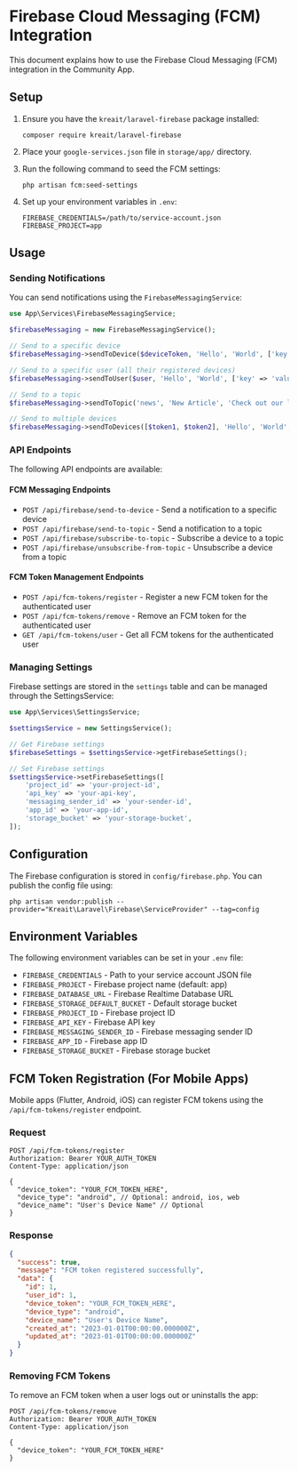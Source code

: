 # Firebase Cloud Messaging (FCM) Integration

This document explains how to use the Firebase Cloud Messaging (FCM) integration in the Community App.

## Setup

1. Ensure you have the `kreait/laravel-firebase` package installed:
   ```
   composer require kreait/laravel-firebase
   ```

2. Place your `google-services.json` file in `storage/app/` directory.

3. Run the following command to seed the FCM settings:
   ```
   php artisan fcm:seed-settings
   ```

4. Set up your environment variables in `.env`:
   ```
   FIREBASE_CREDENTIALS=/path/to/service-account.json
   FIREBASE_PROJECT=app
   ```

## Usage

### Sending Notifications

You can send notifications using the `FirebaseMessagingService`:

```php
use App\Services\FirebaseMessagingService;

$firebaseMessaging = new FirebaseMessagingService();

// Send to a specific device
$firebaseMessaging->sendToDevice($deviceToken, 'Hello', 'World', ['key' => 'value']);

// Send to a specific user (all their registered devices)
$firebaseMessaging->sendToUser($user, 'Hello', 'World', ['key' => 'value']);

// Send to a topic
$firebaseMessaging->sendToTopic('news', 'New Article', 'Check out our latest article', ['url' => 'https://example.com']);

// Send to multiple devices
$firebaseMessaging->sendToDevices([$token1, $token2], 'Hello', 'World', ['key' => 'value']);
```

### API Endpoints

The following API endpoints are available:

#### FCM Messaging Endpoints
- `POST /api/firebase/send-to-device` - Send a notification to a specific device
- `POST /api/firebase/send-to-topic` - Send a notification to a topic
- `POST /api/firebase/subscribe-to-topic` - Subscribe a device to a topic
- `POST /api/firebase/unsubscribe-from-topic` - Unsubscribe a device from a topic

#### FCM Token Management Endpoints
- `POST /api/fcm-tokens/register` - Register a new FCM token for the authenticated user
- `POST /api/fcm-tokens/remove` - Remove an FCM token for the authenticated user
- `GET /api/fcm-tokens/user` - Get all FCM tokens for the authenticated user

### Managing Settings

Firebase settings are stored in the `settings` table and can be managed through the SettingsService:

```php
use App\Services\SettingsService;

$settingsService = new SettingsService();

// Get Firebase settings
$firebaseSettings = $settingsService->getFirebaseSettings();

// Set Firebase settings
$settingsService->setFirebaseSettings([
    'project_id' => 'your-project-id',
    'api_key' => 'your-api-key',
    'messaging_sender_id' => 'your-sender-id',
    'app_id' => 'your-app-id',
    'storage_bucket' => 'your-storage-bucket',
]);
```

## Configuration

The Firebase configuration is stored in `config/firebase.php`. You can publish the config file using:

```
php artisan vendor:publish --provider="Kreait\Laravel\Firebase\ServiceProvider" --tag=config
```

## Environment Variables

The following environment variables can be set in your `.env` file:

- `FIREBASE_CREDENTIALS` - Path to your service account JSON file
- `FIREBASE_PROJECT` - Firebase project name (default: app)
- `FIREBASE_DATABASE_URL` - Firebase Realtime Database URL
- `FIREBASE_STORAGE_DEFAULT_BUCKET` - Default storage bucket
- `FIREBASE_PROJECT_ID` - Firebase project ID
- `FIREBASE_API_KEY` - Firebase API key
- `FIREBASE_MESSAGING_SENDER_ID` - Firebase messaging sender ID
- `FIREBASE_APP_ID` - Firebase app ID
- `FIREBASE_STORAGE_BUCKET` - Firebase storage bucket

## FCM Token Registration (For Mobile Apps)

Mobile apps (Flutter, Android, iOS) can register FCM tokens using the `/api/fcm-tokens/register` endpoint.

### Request
```
POST /api/fcm-tokens/register
Authorization: Bearer YOUR_AUTH_TOKEN
Content-Type: application/json

{
  "device_token": "YOUR_FCM_TOKEN_HERE",
  "device_type": "android", // Optional: android, ios, web
  "device_name": "User's Device Name" // Optional
}
```

### Response
```json
{
  "success": true,
  "message": "FCM token registered successfully",
  "data": {
    "id": 1,
    "user_id": 1,
    "device_token": "YOUR_FCM_TOKEN_HERE",
    "device_type": "android",
    "device_name": "User's Device Name",
    "created_at": "2023-01-01T00:00:00.000000Z",
    "updated_at": "2023-01-01T00:00:00.000000Z"
  }
}
```

### Removing FCM Tokens

To remove an FCM token when a user logs out or uninstalls the app:

```
POST /api/fcm-tokens/remove
Authorization: Bearer YOUR_AUTH_TOKEN
Content-Type: application/json

{
  "device_token": "YOUR_FCM_TOKEN_HERE"
}
```